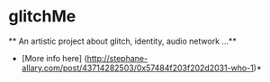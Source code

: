 glitchMe
========
** An artistic project about glitch, identity, audio network ...**
* [More info here] (http://stephane-allary.com/post/43714282503/0x57484f203f202d2031-who-1)*

